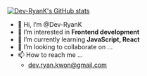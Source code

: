 [![Dev-RyanK's GitHub stats](https://github-readme-stats.vercel.app/api?username=Dev-RyanK)](https://github.com/Dev-RyanK/github-readme-stats)

- 👋 Hi, I’m @Dev-RyanK
- 👀 I’m interested in **Frontend development**
- 🌱 I’m currently learning **JavaScript, React**
- 💞️ I’m looking to collaborate on ...
- 📫 How to reach me ...
  - dev.ryan.kwon@gmail.com

<!---
Dev-RyanK/Dev-RyanK is a ✨ special ✨ repository because its `README.md` (this file) appears on your GitHub profile.
You can click the Preview link to take a look at your changes.
--->

